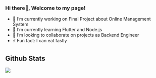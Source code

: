 ### Hi there👋, Welcome to my page! 

<!--
**drikdrick/drikdrick** is a ✨ _special_ ✨ repository because its `README.md` (this file) appears on your GitHub profile.

Here are some ideas to get you started:

- 🔭 I’m currently working on Final Project about Online Management System
- 🌱 I’m currently learning Flutter and Node.js
- 👯 I’m looking to collaborate on projects as Backeng Engineer
- 🤔 I’m looking for help with ...
- 💬 Ask me about ...
- 📫 How to reach me: ...
- ⚡ Fun fact: I can eat fastly
-->
- 🔭 I’m currently working on Final Project about Online Management System
- 🌱 I’m currently learning Flutter and Node.js
- 👯 I’m looking to collaborate on projects as Backend Engineer
- ⚡ Fun fact: I can eat fastly

## Github Stats
<img align="center" src="https://github-readme-stats.vercel.app/api?username=drikdrick&theme=<THEME_NAME>" />
